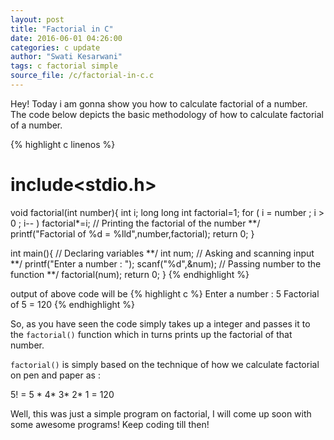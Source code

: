 ```yaml
---
layout: post
title: "Factorial in C"
date: 2016-06-01 04:26:00
categories: c update
author: "Swati Kesarwani"
tags: c factorial simple
source_file: /c/factorial-in-c.c
---
```


Hey! Today i am gonna show you how to calculate factorial of a number.
The code below depicts the basic methodology of how to calculate factorial of a number.

{% highlight c linenos %}
# include<stdio.h>

void factorial(int number){
	int i;
	long long int factorial=1;
	for ( i = number ; i > 0 ; i-- ) 
		factorial*=i;
	//	Printing the factorial of the number	**/
	printf("Factorial of %d = %lld",number,factorial);
	return 0;
}

int main(){
    	//		Declaring variables				**/
    	int num;
    	//		Asking and scanning input			**/
    	printf("Enter a number : ");
    	scanf("%d",&num);
    	//		Passing number to the function			**/
    	factorial(num);
    	return 0;
}
{% endhighlight %}

output of above code will be 
{% highlight c %}
Enter a number : 5
Factorial of 5 = 120
{% endhighlight %}

So, as you have seen the code simply takes up a integer and passes it to the `factorial()` function which in turns prints up the factorial of that number.

`factorial()` is simply based on the technique of how we calculate factorial on pen and paper as : 

5! = 5 * 4* 3* 2* 1 = 120

Well, this was just a simple program on factorial, I will come up soon with some awesome programs! Keep coding till then!